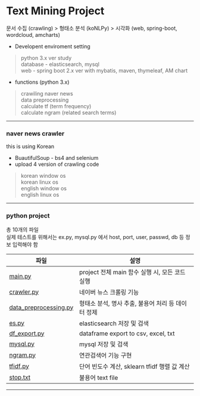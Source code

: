 # Text Mining Project   
문서 수집 (crawling) > 형태소 분석 (koNLPy) > 시각화 (web, spring-boot, wordcloud, amcharts)
- Developent enviroment setting

> python 3.x ver study   
> database - elasticsearch, mysql   
> web - spring boot 2.x ver with mybatis, maven, thymeleaf, AM chart   
   
- functions (python 3.x)
> crawiling naver news   
> data preprocessing    
> calculate tf (term frequency)   
> calculate ngram (related search terms)  
   
***
### naver news crawler
this is using Korean   
- BuautifulSoup - bs4 and selenium   
- upload 4 version of crawling code   
> korean window os   
> korean linux os   
> english window os   
> english linux os   

***
### python project
총 10개의 파일  
실제 테스트를 위해서는 ex.py, mysql.py 에서 host, port, user, passwd, db 등 정보 입력해야 함   

|파일|설명|
|------|---|
|[main.py](https://github.com/YEONGYEO/Text-Mining-Project/blob/master/project/main.py)|project 전체 main 함수 실행 시, 모든 코드 실행|
|[crawler.py](https://github.com/YEONGYEO/Text-Mining-Project/blob/master/project/crawler.py)|네이버 뉴스 크롤링 기능|
|[data_preprocessing.py](https://github.com/YEONGYEO/Text-Mining-Project/blob/master/project/data_preprocessing.py)|형태소 분석, 명사 추출, 불용어 처리 등 데이터 정제|
|[es.py](https://github.com/YEONGYEO/Text-Mining-Project/blob/master/project/es.py)|elasticsearch 저장 및 검색|
|[df_export.py](https://github.com/YEONGYEO/Text-Mining-Project/blob/master/project/df_export.py)|dataframe export to csv, excel, txt|
|[mysql.py](https://github.com/YEONGYEO/Text-Mining-Project/blob/master/project/mysql.py)|mysql 저장 및 검색|
|[ngram.py](https://github.com/YEONGYEO/Text-Mining-Project/blob/master/project/ngram.py)|연관검색어 기능 구현|
|[tfidf.py](https://github.com/YEONGYEO/Text-Mining-Project/blob/master/project/tfidf.py)|단어 빈도수 계산, sklearn tfidf 행렬 값 계산|
|[stop.txt](https://github.com/YEONGYEO/Text-Mining-Project/blob/master/project/stop.txt)|불용어 text file|



***

